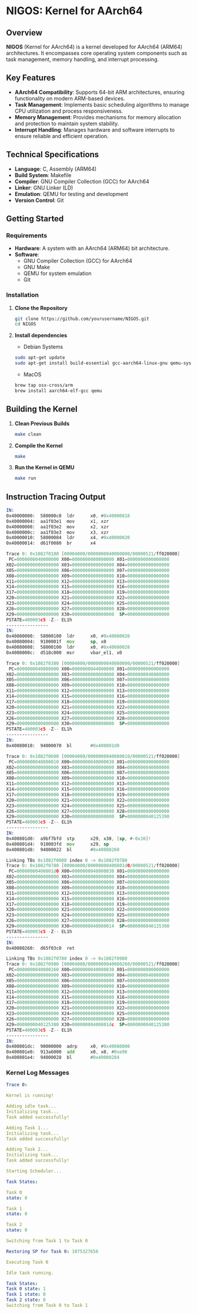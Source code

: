 # NIGOS: Kernel for AArch64



## Overview

**NIGOS** (Kernel for AArch64) is a kernel developed for AArch64 (ARM64) architectures. It encompasses core operating system components such as task management, memory handling, and interrupt processing. 

## Key Features

- **AArch64 Compatibility**: Supports 64-bit ARM architectures, ensuring functionality on modern ARM-based devices.
- **Task Management**: Implements basic scheduling algorithms to manage CPU utilization and process responsiveness.
- **Memory Management**: Provides mechanisms for memory allocation and protection to maintain system stability.
- **Interrupt Handling**: Manages hardware and software interrupts to ensure reliable and efficient operation.



## Technical Specifications

- **Language**: C, Assembly (ARM64)
- **Build System**: Makefile
- **Compiler**: GNU Compiler Collection (GCC) for AArch64
- **Linker**: GNU Linker (LD)
- **Emulation**: QEMU for testing and development
- **Version Control**: Git


## Getting Started

### Requirements

- **Hardware**: A system with an AArch64 (ARM64) bit architecture.
- **Software**:
  - GNU Compiler Collection (GCC) for AArch64
  - GNU Make
  - QEMU for system emulation
  - Git


### Installation

1. **Clone the Repository**

   ```bash
   git clone https://github.com/yourusername/NIGOS.git
   cd NIGOS
   ```
2. **Install dependencies**
   - Debian Systems
   ```bash
   sudo apt-get update
   sudo apt-get install build-essential gcc-aarch64-linux-gnu qemu-system-aarch64 git
   ```
   - MacOS
   ```bash
   brew tap osx-cross/arm
   brew install aarch64-elf-gcc qemu
   ```

## Building the Kernel

1. **Clean Previous Builds**
   ```bash
   make clean
   ```
2. **Compile the Kernel**
   ```bash
   make
   ```
4. **Run the Kernel in QEMU**
   ```bash
   make run 
   ```
## Instruction Tracing Output
```asm
IN: 
0x40000000:  580000c0  ldr      x0, #0x40000018
0x40000004:  aa1f03e1  mov      x1, xzr
0x40000008:  aa1f03e2  mov      x2, xzr
0x4000000c:  aa1f03e3  mov      x3, xzr
0x40000010:  58000084  ldr      x4, #0x40000020
0x40000014:  d61f0080  br       x4

Trace 0: 0x1082f0180 [00004000/0000000040000000/00000521/ff020000] 
 PC=0000000040000000 X00=0000000000000000 X01=0000000000000000
X02=0000000000000000 X03=0000000000000000 X04=0000000000000000
X05=0000000000000000 X06=0000000000000000 X07=0000000000000000
X08=0000000000000000 X09=0000000000000000 X10=0000000000000000
X11=0000000000000000 X12=0000000000000000 X13=0000000000000000
X14=0000000000000000 X15=0000000000000000 X16=0000000000000000
X17=0000000000000000 X18=0000000000000000 X19=0000000000000000
X20=0000000000000000 X21=0000000000000000 X22=0000000000000000
X23=0000000000000000 X24=0000000000000000 X25=0000000000000000
X26=0000000000000000 X27=0000000000000000 X28=0000000000000000
X29=0000000000000000 X30=0000000000000000  SP=0000000000000000
PSTATE=400003c5 -Z-- EL1h
----------------
IN: 
0x40080000:  58000100  ldr      x0, #0x40080020
0x40080004:  9100001f  mov      sp, x0
0x40080008:  58000100  ldr      x0, #0x40080028
0x4008000c:  d518c000  msr      vbar_el1, x0

Trace 0: 0x1082f0380 [00004000/0000000040080000/00000521/ff020000] 
 PC=0000000040080000 X00=0000000044000000 X01=0000000000000000
X02=0000000000000000 X03=0000000000000000 X04=0000000040080000
X05=0000000000000000 X06=0000000000000000 X07=0000000000000000
X08=0000000000000000 X09=0000000000000000 X10=0000000000000000
X11=0000000000000000 X12=0000000000000000 X13=0000000000000000
X14=0000000000000000 X15=0000000000000000 X16=0000000000000000
X17=0000000000000000 X18=0000000000000000 X19=0000000000000000
X20=0000000000000000 X21=0000000000000000 X22=0000000000000000
X23=0000000000000000 X24=0000000000000000 X25=0000000000000000
X26=0000000000000000 X27=0000000000000000 X28=0000000000000000
X29=0000000000000000 X30=0000000000000000  SP=0000000000000000
PSTATE=400003c5 -Z-- EL1h
----------------
IN: 
0x40080010:  94000070  bl       #0x400801d0

Trace 0: 0x1082f0600 [00004000/0000000040080010/00000521/ff020000] 
 PC=0000000040080010 X00=0000000040000030 X01=0000000000000000
X02=0000000000000000 X03=0000000000000000 X04=0000000040080000
X05=0000000000000000 X06=0000000000000000 X07=0000000000000000
X08=0000000000000000 X09=0000000000000000 X10=0000000000000000
X11=0000000000000000 X12=0000000000000000 X13=0000000000000000
X14=0000000000000000 X15=0000000000000000 X16=0000000000000000
X17=0000000000000000 X18=0000000000000000 X19=0000000000000000
X20=0000000000000000 X21=0000000000000000 X22=0000000000000000
X23=0000000000000000 X24=0000000000000000 X25=0000000000000000
X26=0000000000000000 X27=0000000000000000 X28=0000000000000000
X29=0000000000000000 X30=0000000000000000  SP=0000000040125390
PSTATE=400003c5 -Z-- EL1h
----------------
IN: 
0x400801d0:  a9bf7bfd  stp      x29, x30, [sp, #-0x10]!
0x400801d4:  910003fd  mov      x29, sp
0x400801d8:  94000022  bl       #0x40080260

Linking TBs 0x1082f0600 index 0 -> 0x1082f0780
Trace 0: 0x1082f0780 [00004000/00000000400801d0/00000521/ff020000] 
 PC=00000000400801d0 X00=0000000040000030 X01=0000000000000000
X02=0000000000000000 X03=0000000000000000 X04=0000000040080000
X05=0000000000000000 X06=0000000000000000 X07=0000000000000000
X08=0000000000000000 X09=0000000000000000 X10=0000000000000000
X11=0000000000000000 X12=0000000000000000 X13=0000000000000000
X14=0000000000000000 X15=0000000000000000 X16=0000000000000000
X17=0000000000000000 X18=0000000000000000 X19=0000000000000000
X20=0000000000000000 X21=0000000000000000 X22=0000000000000000
X23=0000000000000000 X24=0000000000000000 X25=0000000000000000
X26=0000000000000000 X27=0000000000000000 X28=0000000000000000
X29=0000000000000000 X30=0000000040080014  SP=0000000040125390
PSTATE=400003c5 -Z-- EL1h
----------------
IN: 
0x40080260:  d65f03c0  ret      

Linking TBs 0x1082f0780 index 0 -> 0x1082f0980
Trace 0: 0x1082f0980 [00004000/0000000040080260/00000521/ff020000] 
 PC=0000000040080260 X00=0000000040000030 X01=0000000000000000
X02=0000000000000000 X03=0000000000000000 X04=0000000040080000
X05=0000000000000000 X06=0000000000000000 X07=0000000000000000
X08=0000000000000000 X09=0000000000000000 X10=0000000000000000
X11=0000000000000000 X12=0000000000000000 X13=0000000000000000
X14=0000000000000000 X15=0000000000000000 X16=0000000000000000
X17=0000000000000000 X18=0000000000000000 X19=0000000000000000
X20=0000000000000000 X21=0000000000000000 X22=0000000000000000
X23=0000000000000000 X24=0000000000000000 X25=0000000000000000
X26=0000000000000000 X27=0000000000000000 X28=0000000000000000
X29=0000000040125380 X30=00000000400801dc  SP=0000000040125380
PSTATE=400003c5 -Z-- EL1h
----------------
IN: 
0x400801dc:  90000000  adrp     x0, #0x40080000
0x400801e0:  913a6000  add      x0, x0, #0xe98
0x400801e4:  94000028  bl       #0x40080284
```
### Kernel Log Messages
```yaml
Trace 0:

Kernel is running!

Adding idle task...
Initializing task...
Task added successfully!

Adding Task 1...
Initializing task...
Task added successfully!

Adding Task 2...
Initializing task...
Task added successfully!

Starting Scheduler...

Task States:

Task 0
state: 0

Task 1
state: 0

Task 2
state: 0

Switching from Task 1 to Task 0

Restoring SP for Task 0: 1075327656

Executing Task 0

Idle task running.

Task States:
Task 0 state: 1
Task 1 state: 0
Task 2 state: 0
Switching from Task 0 to Task 1
```
